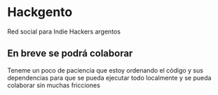 # Hackgento

Red social para Indie Hackers argentos

## En breve se podrá colaborar

Teneme un poco de paciencia que estoy ordenando el código y sus dependencias para que se pueda ejecutar todo localmente y se pueda colaborar sin muchas fricciones
